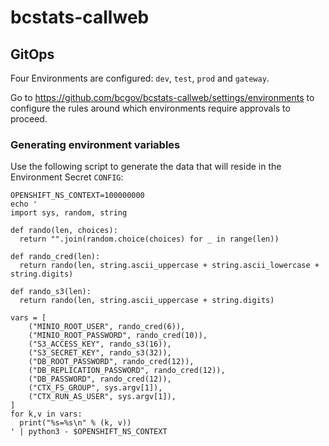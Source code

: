 # bcstats-callweb

## GitOps

Four Environments are configured: `dev`, `test`, `prod` and `gateway`.

Go to https://github.com/bcgov/bcstats-callweb/settings/environments to configure the rules around which environments require approvals to proceed.

### Generating environment variables

Use the following script to generate the data that will reside in the Environment Secret `CONFIG`:

```
OPENSHIFT_NS_CONTEXT=100000000
echo '
import sys, random, string

def rando(len, choices):
  return "".join(random.choice(choices) for _ in range(len))

def rando_cred(len):
  return rando(len, string.ascii_uppercase + string.ascii_lowercase + string.digits)

def rando_s3(len):
  return rando(len, string.ascii_uppercase + string.digits)

vars = [
    ("MINIO_ROOT_USER", rando_cred(6)),
    ("MINIO_ROOT_PASSWORD", rando_cred(10)),
    ("S3_ACCESS_KEY", rando_s3(16)),
    ("S3_SECRET_KEY", rando_s3(32)),
    ("DB_ROOT_PASSWORD", rando_cred(12)),
    ("DB_REPLICATION_PASSWORD", rando_cred(12)),
    ("DB_PASSWORD", rando_cred(12)),
    ("CTX_FS_GROUP", sys.argv[1]),
    ("CTX_RUN_AS_USER", sys.argv[1]),
]
for k,v in vars:
  print("%s=%s\n" % (k, v))
' | python3 - $OPENSHIFT_NS_CONTEXT
```
